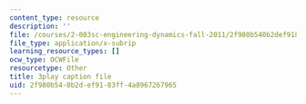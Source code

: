 ```yaml
---
content_type: resource
description: ''
file: /courses/2-003sc-engineering-dynamics-fall-2011/2f980b540b2def9183ff4a8967267965_63sIgMvBuEQ.srt
file_type: application/x-subrip
learning_resource_types: []
ocw_type: OCWFile
resourcetype: Other
title: 3play caption file
uid: 2f980b54-0b2d-ef91-83ff-4a8967267965
---
```

